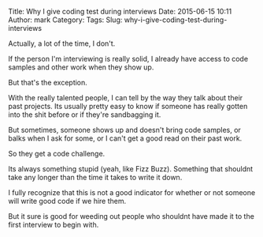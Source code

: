 Title: Why I give coding test during interviews
Date: 2015-06-15 10:11
Author: mark
Category: 
Tags: 
Slug: why-i-give-coding-test-during-interviews

Actually, a lot of the time, I don't.

If the person I'm interviewing is really solid, I already have access to code samples and other work when they show up.

But that's the exception.

With the really talented people, I can tell by the way they talk about their past projects. Its usually pretty easy to know if someone has really gotten into the shit before or if they're sandbagging it.

But sometimes, someone shows up and doesn't bring code samples, or balks when I ask for some, or I can't get a good read on their past work.

So they get a code challenge.

Its always something stupid (yeah, like Fizz Buzz). Something that shouldnt take any longer than the time it takes to write it down.

I fully recognize that this is not a good indicator for whether or not someone will write good code if we hire them.

But it sure is good for weeding out people who shouldnt have made it to the first interview to begin with.

